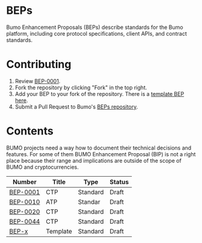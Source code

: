# BEPs
Bumo Enhancement Proposals (BEPs) describe standards for the Bumo platform, including core protocol specifications, client APIs, and contract standards.

# Contributing

 1. Review [BEP-0001](BEPS/bep-0001.md).
 2. Fork the repository by clicking "Fork" in the top right.
 3. Add your BEP to your fork of the repository. There is a [template BEP here](BEPS/bep-x.md).
 4. Submit a Pull Request to Bumo's [BEPs repository](https://github.com/bumoproject/BEPs).

# Contents
BUMO projects need a way how to document their technical decisions and features. For some of them BUMO Enhancement Proposal (BIP) is not a right place because their range and implications are outside of the scope of BUMO and cryptocurrencies.

| Number                         | Title                                                                 | Type          | Status   |
|--------------------------------|-----------------------------------------------------------------------|---------------|----------|
| [BEP-0001](BEPS/bep-0001.md)   | CTP                                                                   | Standard      | Draft    |
| [BEP-0010](BEPS/bep-0010.rst)  | ATP                                                                   | Standar       | Draft    |
| [BEP-0020](BEPS/bep-0020.rst)  | CTP                                                                   | Standard      | Draft    |
| [BEP-0044](BEPS/bep-0044.md)   | CTP                                                                   | Standard      | Draft    |
| [BEP-x](BEPS/bep-x.md)         | Template                                                              | Standard      | Draft    |
